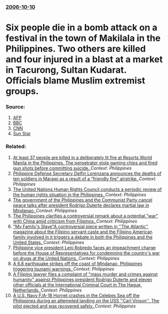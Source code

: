 ### [2006-10-10](/news/2006/10/10/index.md)

#  Six people die in a bomb attack on a festival in the town of Makilala in the Philippines. Two others are killed and four injured in a blast at a market in Tacurong, Sultan Kudarat. Officials blame Muslim extremist groups.  




### Source:

1. [AFP](http://sg.news.yahoo.com/061010/1/43yni.html)
2. [BBC](http://news.bbc.co.uk/1/hi/world/asia-pacific/6037828.stm)
3. [CNN](http://www.cnn.com/2006/WORLD/asiapcf/10/10/philippines.bomb.ap/index.html)
4. [Sun Star](http://www.sunstar.com.ph/static/net/2006/10/11/14.killed.24.wounded.in.bomb.attacks.html)

### Related:

1. [At least 37 people are killed in a deliberately lit fire at Resorts World Manila in the Philippines. The perpetrator stole gaming chips and fired gun shots before committing suicide. ](/news/2017/06/2/at-least-37-people-are-killed-in-a-deliberately-lit-fire-at-resorts-world-manila-in-the-philippines-the-perpetrator-stole-gaming-chips-and.md) _Context: Philippines_
2. [Philippine Defense Secretary Delfin Lorenzana announces the deaths of ten soldiers in Marawi as a result of a "friendly fire" airstrike. ](/news/2017/06/1/philippine-defense-secretary-delfin-lorenzana-announces-the-deaths-of-ten-soldiers-in-marawi-as-a-result-of-a-friendly-fire-airstrike.md) _Context: Philippines_
3. [The United Nations Human Rights Council conducts a periodic review of the human rights situation in the Philippines. ](/news/2017/05/8/the-united-nations-human-rights-council-conducts-a-periodic-review-of-the-human-rights-situation-in-the-philippines.md) _Context: Philippines_
4. [The government of the Philippines and the Communist Party cancel peace talks after president Rodrigo Duterte declares martial law in Mindanao. ](/news/2017/05/28/the-government-of-the-philippines-and-the-communist-party-cancel-peace-talks-after-president-rodrigo-duterte-declares-martial-law-in-mindana.md) _Context: Philippines_
5. [The Philippines clarifies a controversial remark about a potential "war" with China amid criticism from Filipinos. ](/news/2017/05/22/the-philippines-clarifies-a-controversial-remark-about-a-potential-war-with-china-amid-criticism-from-filipinos.md) _Context: Philippines_
6. ["My Family's Slave"A controversial piece written in ''The Atlantic'' magazine about the Filipino servant caste and the Filipino American family involved in it triggers a debate in both the Philippines and the United States. ](/news/2017/05/22/my-family-s-slave-pa-controversial-piece-written-in-the-atlantic-magazine-about-the-filipino-servant-caste-and-the-filipino-american-fa.md) _Context: Philippines_
7. [Philippine vice president Leni Robredo faces an impeachment charge before the House of Representatives for condemning the country's war on drugs at the United Nations. ](/news/2017/05/2/philippine-vice-president-leni-robredo-faces-an-impeachment-charge-before-the-house-of-representatives-for-condemning-the-country-s-war-on-d.md) _Context: Philippines_
8. [A 6.8 earthquake strikes off the coast of Mindanao, Philippines triggering tsunami warnings. ](/news/2017/04/28/a-6-8-earthquake-strikes-off-the-coast-of-mindanao-philippines-triggering-tsunami-warnings.md) _Context: Philippines_
9. [A Filipino lawyer files a complaint of "mass murder and crimes against humanity" against Philippines president Rodrigo Duterte and eleven other officials at the International Criminal Court in The Hague, Netherlands. ](/news/2017/04/24/a-filipino-lawyer-files-a-complaint-of-mass-murder-and-crimes-against-humanity-against-philippines-president-rodrigo-duterte-and-eleven-ot.md) _Context: Philippines_
10. [A U.S. Navy F/A-18 Hornet crashes in the Celebes Sea off the Philippines during an attempted landing on the USS ''Carl Vinson''. The pilot ejected and was recovered safely. ](/news/2017/04/21/a-u-s-navy-f-a-18-hornet-crashes-in-the-celebes-sea-off-the-philippines-during-an-attempted-landing-on-the-uss-carl-vinson-the-pilot-e.md) _Context: Philippines_
